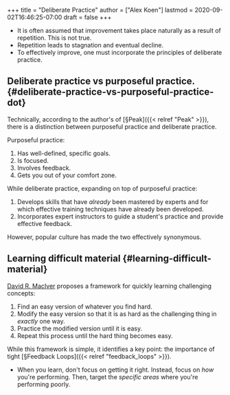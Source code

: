 +++
title = "Deliberate Practice"
author = ["Alex Koen"]
lastmod = 2020-09-02T16:46:25-07:00
draft = false
+++

-   It is often assumed that improvement takes place naturally as a result of repetition. This is not true.
-   Repetition leads to stagnation and eventual decline.
-   To effectively improve, one must incorporate the principles of deliberate practice.


## Deliberate practice vs purposeful practice. {#deliberate-practice-vs-purposeful-practice-dot}

Technically, according to the author's of [§Peak]({{< relref "Peak" >}}), there is a distinction between purposeful practice and deliberate practice.

Purposeful practice:

1.  Has well-defined, specific goals.
2.  Is focused.
3.  Involves feedback.
4.  Gets you out of your comfort zone.

While deliberate practice, expanding on top of purposeful practice:

1.  Develops skills that have _already_ been mastered by experts and for which effective training techniques have already been developed.
2.  Incorporates expert instructors to guide a student's practice and provide effective feedback.

However, popular culture has made the two effectively synonymous.


## Learning difficult material {#learning-difficult-material}

[David R. MacIver](https://www.drmaciver.com/2019/05/how-to-do-hard-things/) proposes a framework for quickly learning challenging concepts:

1.  Find an easy version of whatever you find hard.
2.  Modify the easy version so that it is as hard as the challenging thing in _exactly_ one way.
3.  Practice the modified version until it is easy.
4.  Repeat this process until the hard thing becomes easy.

While this framework is simple, it identifies a key point: the importance of tight [§Feedback Loops]({{< relref "feedback_loops" >}}).

-   When you learn, don't focus on getting it right. Instead, focus on _how_ you're performing. Then, target the _specific areas_ where you're performing poorly.
